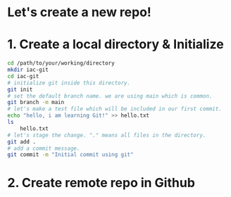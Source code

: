 # Let's create a  new repo!

# 1. Create a local directory & Initialize

```bash
cd /path/to/your/working/directory
mkdir iac-git
cd iac-git
# initialize git inside this directory.
git init
# set the default branch name. we are using main which is common.
git branch -m main
# let's make a test file which will be included in our first commit.
echo "hello, i am learning Git!" >> hello.txt
ls
	hello.txt
# let's stage the change. "." means all files in the directory.
git add .
# add a commit message.
git commit -m "Initial commit using git"
``` 

# 2. Create remote repo in Github

